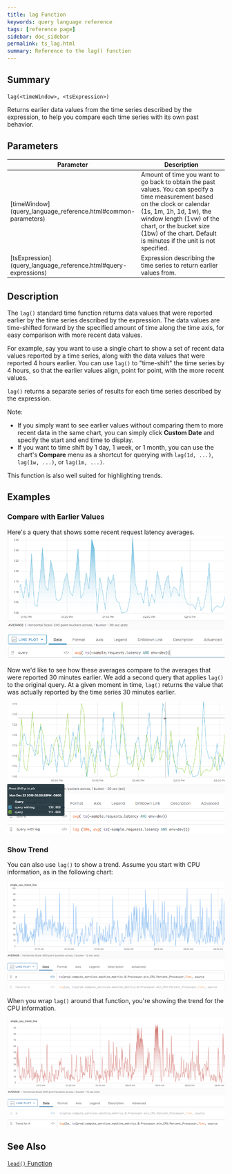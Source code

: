 ```yaml
---
title: lag Function
keywords: query language reference
tags: [reference page]
sidebar: doc_sidebar
permalink: ts_lag.html
summary: Reference to the lag() function
---
```

## Summary
```
lag(<timeWindow>, <tsExpression>)
```
Returns earlier data values from the time series described by the expression, to help you compare each time series with its own past behavior.

## Parameters
<table>
<tbody>
<thead>
<tr><th width="20%">Parameter</th><th width="80%">Description</th></tr>
</thead>
<tr><td markdown="span"> [timeWindow](query_language_reference.html#common-parameters)</td>
<td>Amount of time you want to go back to obtain the past values. You can specify a time measurement based on the clock or calendar (1s, 1m, 1h, 1d, 1w), the window length (1vw) of the chart, or the bucket size (1bw) of the chart. Default is minutes if the unit is not specified.
</td></tr>
<tr>
<td markdown="span"> [tsExpression](query_language_reference.html#query-expressions)</td>
<td>Expression describing the time series to return earlier values from. </td></tr>
</tbody>
</table>


## Description

The `lag()` standard time function returns data values that were reported earlier by the time series described by the expression. The data values are time-shifted forward by the specified amount of time along the time axis, for easy comparison with more recent data values.


For example, say you want to use a single chart to show a set of recent data values reported by a time series, along with the data values that were reported 4 hours earlier. You can use `lag()` to "time-shift" the time series by 4 hours, so that the earlier values align, point for point, with the more recent values.

`lag()` returns a separate series of results for each time series described by the expression.

Note:
* If you simply want to see earlier values without comparing them to more recent data in the same chart, you can simply click <strong>Custom Date</strong> and specify the start and end time to display.
* If you want to time shift by 1 day, 1 week, or 1 month, you can use the chart's <strong>Compare</strong> menu as a shortcut for querying with `lag(1d, ...)`, `lag(1w, ...)`, or `lag(1m, ...)`.

This function is also well suited for highlighting trends.

## Examples

### Compare with Earlier Values

Here's a query that shows some recent request latency averages.
![lag before](images/ts_lag_before.png)

Now we'd like to see how these averages compare to the averages that were reported 30 minutes earlier. We add a second query that applies `lag()` to the original query. At a given moment in time, `lag()` returns the value that was actually reported by the time series 30 minutes earlier. 

![lag after](images/ts_lag_after.png)

### Show Trend

You can also use `lag()` to show a trend. Assume you start with CPU information, as in the following chart:

![lag trend before](images/ts_lag_trend_before.png)

When you wrap `lag()` around that function, you're showing the trend for the CPU information.

![lag trend after](images/ts_lag_trend_after.png)


## See Also
[`lead()` Function](ts_lead.html)
